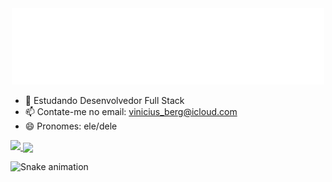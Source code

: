 <div align="center">
<img src="https://github.com/bergaminevinicius/bergaminevinicius/blob/main/Jozoor1.gif" alt="wave"/>
</div>

- 🌱 Estudando Desenvolvedor Full Stack
- 📫 Contate-me no email: vinicius_berg@icloud.com
- 😄 Pronomes: ele/dele

<div>
<a href="https://github.com/anuraghazra/github-readme-stats">
  <img src="https://github-readme-stats.vercel.app/api?username=aryankarumuri&show_icons=true&locale=en&theme=chartreuse-dark&rank_icon=github" />
</a>
<a href="https://github.com/anuraghazra/convoychat">
  <img align="center" src="https://github-readme-stats.vercel.app/api/top-langs/?username=bergaminevinicius&theme=chartreuse-dark&layout=compact" />
</a>
</div>

![Snake animation](https://github.com/bergaminevinicius/bergaminevinicius/blob/main/snake.svg)
